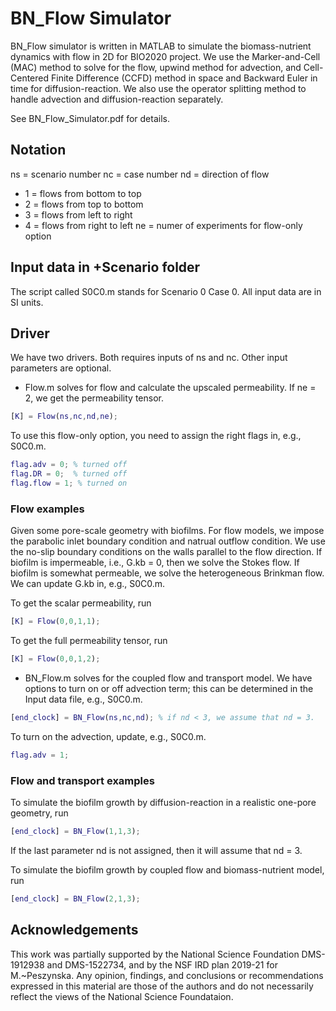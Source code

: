 # BN_Flow Simulator
BN_Flow simulator is written in MATLAB to simulate the biomass-nutrient dynamics with flow in 2D for BIO2020 project. We use the Marker-and-Cell (MAC) method to solve for the flow, upwind method for advection, and Cell-Centered Finite Difference (CCFD) method in space and Backward Euler in time for diffusion-reaction. We also use the operator splitting method to handle advection and diffusion-reaction separately.

See BN_Flow_Simulator.pdf for details.

## Notation
ns = scenario number
nc = case number
nd = direction of flow
- 1 = flows from bottom to top
- 2 = flows from top to bottom
- 3 = flows from left to right
- 4 = flows from right to left
ne = numer of experiments for flow-only option

## Input data in +Scenario folder
The script called S0C0.m stands for Scenario 0 Case 0. All input data are in SI units. 

## Driver
We have two drivers. Both requires inputs of ns and nc. Other input parameters are optional.
- Flow.m solves for flow and calculate the upscaled permeability. If ne = 2, we get the permeability tensor. 
```MATLAB
[K] = Flow(ns,nc,nd,ne);
```
To use this flow-only option, you need to assign the right flags in, e.g., S0C0.m. 
```MATLAB
flag.adv = 0; % turned off
flag.DR = 0;  % turned off
flag.flow = 1; % turned on
```

### Flow examples
Given some pore-scale geometry with biofilms. For flow models, we impose the parabolic inlet boundary condition and natrual outflow condition. We use the no-slip boundary conditions on the walls parallel to the flow direction. If biofilm is impermeable, i.e., G.kb = 0, then we solve the Stokes flow. If biofilm is somewhat permeable, we solve the heterogeneous Brinkman flow. We can update G.kb in, e.g., S0C0.m. 

To get the scalar permeability, run
```MATLAB
[K] = Flow(0,0,1,1);
```

To get the full permeability tensor, run
```MATLAB
[K] = Flow(0,0,1,2);
```

- BN_Flow.m solves for the coupled flow and transport model. We have options to turn on or off advection term; this can be determined in the Input data file, e.g., S0C0.m.
```MATLAB
[end_clock] = BN_Flow(ns,nc,nd); % if nd < 3, we assume that nd = 3.
```

To turn on the advection, update, e.g., S0C0.m.
```MATLAB
flag.adv = 1;
```

### Flow and transport examples
To simulate the biofilm growth by diffusion-reaction in a realistic one-pore geometry, run
```MATLAB
[end_clock] = BN_Flow(1,1,3);
```
If the last parameter nd is not assigned, then it will assume that nd = 3.

To simulate the biofilm growth by coupled flow and biomass-nutrient model, run
```MATLAB
[end_clock] = BN_Flow(2,1,3);
```


## Acknowledgements
This work was partially supported by the National Science Foundation DMS-1912938 and DMS-1522734, and by the NSF IRD plan 2019-21 for M.~Peszynska. Any opinion, findings, and conclusions or recommendations expressed in this material are those of the authors and do not necessarily reflect the views of the National Science Foundataion.


